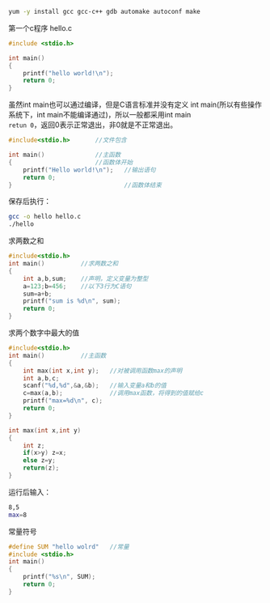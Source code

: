 ```bash
yum -y install gcc gcc-c++ gdb automake autoconf make
```
第一个c程序 hello.c
```c
#include <stdio.h>

int main()
{
    printf("hello world!\n");
    return 0;
}
```
虽然int main也可以通过编译，但是C语言标准并没有定义 int main(所以有些操作系统下，int main不能编译通过)，所以一般都采用int main      
`retun 0`，返回0表示正常退出，非0就是不正常退出。
```c
#include<stdio.h>		//文件包含

int main()				//主函数
{						//函数体开始
	printf("Hello world!\n");	//输出语句
	return 0;
}								//函数体结束
```
保存后执行：
```bash
gcc -o hello hello.c
./hello
```
求两数之和
```c
#include<stdio.h>
int main()			//求两数之和
{
	int a,b,sum;	//声明，定义变量为整型
	a=123;b=456;	//以下3行为C语句
	sum=a+b;
	printf("sum is %d\n", sum);
	return 0;
}
```
求两个数字中最大的值
```c
#include<stdio.h>
int main()			//主函数
{
	int max(int x,int y);	//对被调用函数max的声明
	int a,b,c;
	scanf("%d,%d",&a,&b);	//输入变量a和b的值
	c=max(a,b);				//调用max函数，将得到的值赋给c
	printf("max=%d\n", c);
	return 0;
}

int max(int x,int y)
{
	int z;
	if(x>y) z=x;
	else z=y;
	return(z);
}
```
运行后输入：
```bash
8,5
max=8
```
常量符号
```c
#define SUM "hello wolrd"	//常量
#include <stdio.h>
int main()
{
	printf("%s\n", SUM);
	return 0;
}
```
